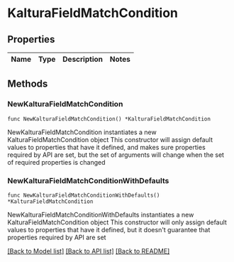 # KalturaFieldMatchCondition

## Properties

Name | Type | Description | Notes
------------ | ------------- | ------------- | -------------

## Methods

### NewKalturaFieldMatchCondition

`func NewKalturaFieldMatchCondition() *KalturaFieldMatchCondition`

NewKalturaFieldMatchCondition instantiates a new KalturaFieldMatchCondition object
This constructor will assign default values to properties that have it defined,
and makes sure properties required by API are set, but the set of arguments
will change when the set of required properties is changed

### NewKalturaFieldMatchConditionWithDefaults

`func NewKalturaFieldMatchConditionWithDefaults() *KalturaFieldMatchCondition`

NewKalturaFieldMatchConditionWithDefaults instantiates a new KalturaFieldMatchCondition object
This constructor will only assign default values to properties that have it defined,
but it doesn't guarantee that properties required by API are set


[[Back to Model list]](../README.md#documentation-for-models) [[Back to API list]](../README.md#documentation-for-api-endpoints) [[Back to README]](../README.md)


